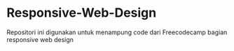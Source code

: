 # Responsive-Web-Design

Repositori ini digunakan untuk menampung code dari Freecodecamp bagian responsive web design
